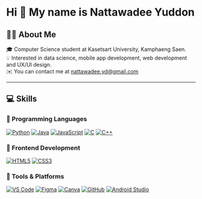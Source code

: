 Hi 👋 My name is Nattawadee Yuddon
==================================

## 👩‍💻 About Me

🎓 Computer Science student at Kasetsart University, Kamphaeng Saen.  
💡 Interested in data science, mobile app development, web development and UX/UI design.  
✉️ You can contact me at [nattawadee.yd@gmail.com](mailto:nattawadee.yd@gmail.com)

---

## 💻 Skills

### 🔸 Programming Languages  
[![Python](https://img.shields.io/badge/Python-3776AB?style=for-the-badge&logo=python&logoColor=white)](https://www.python.org/) [![Java](https://img.shields.io/badge/Java-F89820?style=for-the-badge&logo=java&logoColor=white)](https://www.oracle.com/java/) [![JavaScript](https://img.shields.io/badge/JavaScript-F7DF1E?style=for-the-badge&logo=javascript&logoColor=black)](https://developer.mozilla.org/en-US/docs/Web/JavaScript) [![C](https://img.shields.io/badge/C-00599C?style=for-the-badge&logo=c&logoColor=white)](https://docs.microsoft.com/en-us/cpp/?view=msvc-170) [![C++](https://img.shields.io/badge/C++-00599C?style=for-the-badge&logo=c%2B%2B&logoColor=white)](https://docs.microsoft.com/en-us/cpp/?view=msvc-170)

### 🔸 Frontend Development  
[![HTML5](https://img.shields.io/badge/HTML5-E34F26?style=for-the-badge&logo=html5&logoColor=white)](https://developer.mozilla.org/en-US/docs/Glossary/HTML5) [![CSS3](https://img.shields.io/badge/CSS3-1572B6?style=for-the-badge&logo=css3&logoColor=white)](https://www.w3.org/TR/CSS/#css)  

### 🔸 Tools & Platforms  
[![VS Code](https://img.shields.io/badge/VS_Code-0078D7?style=for-the-badge&logo=visual-studio-code&logoColor=white)](https://code.visualstudio.com/) [![Figma](https://img.shields.io/badge/Figma-F24E1E?style=for-the-badge&logo=figma&logoColor=white)](https://www.figma.com/) [![Canva](https://img.shields.io/badge/Canva-00C4CC?style=for-the-badge&logo=canva&logoColor=white)](https://www.canva.com/) [![GitHub](https://img.shields.io/badge/GitHub-181717?style=for-the-badge&logo=github&logoColor=white)](https://github.com/) [![Android Studio](https://img.shields.io/badge/Android_Studio-3DDC84?style=for-the-badge&logo=android&logoColor=white)](https://developer.android.com/studio)



